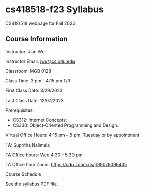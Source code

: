 # cs418518-f23 Syllabus
CS418/518 webpage for Fall 2023

## Course Information 
Instructor: Jian Wu	

Instructor Email: jwu@cs.odu.edu	

Classroom: MGB 0128 
		
Class Time:	3 pm – 4:15 pm T/R

First Class Date: 8/29/2023

Last Class Date: 12/07/2023
		
Prerequisites: 
* CS312: Internet Concepts;
* CS330: Object-Oriented Programming and Design.	

Virtual Office Hours: 4:15 pm – 5 pm, Tuesday or by appointment	

TA: Supritha Nalimela

TA Office hours: Wed 4:30 – 5:30 pm

TA Office hour Zoom: https://odu.zoom.us/j/99076096435

Course Schedule

See the syllabus PDF file. 
